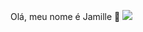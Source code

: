 Olá, meu nome é Jamille
💐
![](https://media.giphy.com/media/oF5oUYTOhvFnO/giphy.gif?cid=790b7611ifcwk4efjvce4c9aoy69q8lyo5h4mwrt1mgd9s6e&ep=v1_gifs_trending&rid=giphy.gif&ct=g)

